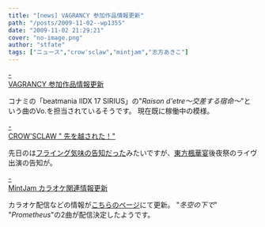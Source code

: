 ```yaml
---
title: "[news] VAGRANCY 参加作品情報更新"
path: "/posts/2009-11-02--wp1355"
date: "2009-11-02 21:29:21"
cover: "no-image.png"
author: "stfate"
tags: ["ニュース","crow'sclaw","mintjam","志方あきこ"]
---
```


<style type="text/css">
<!--
p {white-space: pre-wrap};
-->
</style>

<a class="topics" href="http://www.vagrancy.jp/" target="_blank">- VAGRANCY 参加作品情報更新</a>
<div class="news">コナミの「beatmania IIDX 17 SIRIUS」の"<em>Raison d'etre～交差する宿命～</em>"という曲のVo.を担当されているそうです。
現在既に稼働中の模様。</div>

<a class="topics" href="http://www.crowsclaw.info/diary.php" target="_blank">- CROW'SCLAW " 先を越された！"</a>
<div class="news">先日のは<a href="http://www.pizuya.com/">フライング気味の告知だった</a>みたいですが、<a href="http://th.eventranger.cc/">東方楓華宴</a>後夜祭のライヴ出演の告知が。</div>

<a class="topics" href="http://www.mintjam.net/mj/index.html" target="_blank">- MintJam カラオケ関連情報更新</a>
<div class="news">カラオケ配信などの情報が<a href="http://www.mintjam.net/joysound/info.htm">こちらのページ</a>にて更新。
"<em>冬空の下で</em>" "<em>Prometheus</em>"の2曲が配信決定したようです。</div>